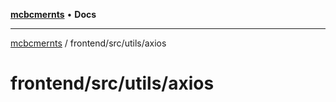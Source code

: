 [**mcbcmernts**](../../../../README.md) • **Docs**

---

[mcbcmernts](../../../../modules.md) / frontend/src/utils/axios

# frontend/src/utils/axios
